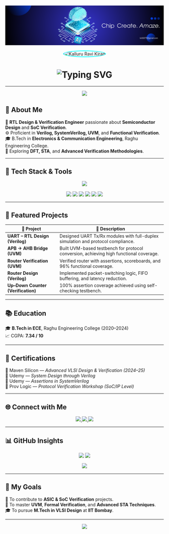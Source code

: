 <!-- 🌟 Futuristic Gradient Banner -->
<p align="center">
  <img src="banner.png" alt="Kalluru Ravi Kiran | VLSI Design Engineer" width="1000"/>
</p>

<!-- 🧑 Profile Image -->
<p align="center">
  <img src="https://avatars.githubusercontent.com/RaviKiran5689" width="150" height="150" style="border-radius:50%; border: 2px solid #00ffff;" alt="Kalluru Ravi Kiran"/>
</p>

<!-- ⚡ Header -->
<h1 align="center">
  <img src="Blue Dark Blue Gradients Corporate Linkedin Bannern (3).png" alt="Typing SVG" />
</h1>

---

<!-- 🌌 Gradient Divider -->
<p align="center">
  <img src="https://capsule-render.vercel.app/api?type=waving&color=00FFFF&height=100&section=header"/>
</p>

## 🧠 About Me  
💼 **RTL Design & Verification Engineer** passionate about **Semiconductor Design** and **SoC Verification**.  
⚙️ Proficient in **Verilog, SystemVerilog, UVM**, and **Functional Verification**.  
🎓 B.Tech in **Electronics & Communication Engineering**, Raghu Engineering College.  
🚀 Exploring **DFT, STA**, and **Advanced Verification Methodologies**.  

---

## 🧰 Tech Stack & Tools  

<p align="center">
  <img src="https://skillicons.dev/icons?i=linux,git,c,java,python,vscode&theme=dark" />
</p>

<p align="center">
  <img src="https://img.shields.io/badge/Verilog-%2300599C.svg?style=for-the-badge&logoColor=white"/>
  <img src="https://img.shields.io/badge/SystemVerilog-%2300599C.svg?style=for-the-badge"/>
  <img src="https://img.shields.io/badge/UVM-EDA-blue?style=for-the-badge"/>
  <img src="https://img.shields.io/badge/DFT-yellow?style=for-the-badge"/>
  <img src="https://img.shields.io/badge/Vivado-orange?style=for-the-badge"/>
  <img src="https://img.shields.io/badge/QuestaSim-darkblue?style=for-the-badge"/>
</p>

---

## 🧩 Featured Projects  

| 🧠 Project | 📘 Description |
|------------|----------------|
| **UART – RTL Design (Verilog)** | Designed UART Tx/Rx modules with full-duplex simulation and protocol compliance. |
| **APB → AHB Bridge (UVM)** | Built UVM-based testbench for protocol conversion, achieving high functional coverage. |
| **Router Verification (UVM)** | Verified router with assertions, scoreboards, and 96% functional coverage. |
| **Router Design (Verilog)** | Implemented packet-switching logic, FIFO buffering, and latency reduction. |
| **Up–Down Counter (Verification)** | 100% assertion coverage achieved using self-checking testbench. |

---

## 📚 Education  
🎓 **B.Tech in ECE**, Raghu Engineering College (2020–2024)  
📈 CGPA: **7.34 / 10**

---

## 🧾 Certifications  
🏅 Maven Silicon — *Advanced VLSI Design & Verification (2024–25)*  
🏅 Udemy — *System Design through Verilog*  
🏅 Udemy — *Assertions in SystemVerilog*  
🏅 Prov Logic — *Protocol Verification Workshop (SoC/IP Level)*  

---

## 🌐 Connect with Me  

<p align="center">
  <a href="https://linkedin.com/in/kalluru-ravi-kiran-b02338217" target="_blank">
    <img src="https://img.shields.io/badge/LinkedIn-00BFFF?style=for-the-badge&logo=linkedin&logoColor=white"/>
  </a>
  <a href="mailto:krk5679@gmail.com">
    <img src="https://img.shields.io/badge/Gmail-FF4B4B?style=for-the-badge&logo=gmail&logoColor=white"/>
  </a>
  <a href="https://github.com/RaviKiran5689">
    <img src="https://img.shields.io/badge/GitHub-171515?style=for-the-badge&logo=github&logoColor=white"/>
  </a>
</p>

---

## 📊 GitHub Insights  

<p align="center">
  <img src="https://github-readme-stats.vercel.app/api?username=RaviKiran5689&show_icons=true&theme=radical&border_color=00FFFF" width="48%">
  <img src="https://github-readme-streak-stats.herokuapp.com?user=RaviKiran5689&theme=radical&border_color=00FFFF" width="48%">
</p>

<p align="center">
  <img src="https://github-readme-activity-graph.vercel.app/graph?username=RaviKiran5689&theme=react-dark&bg_color=000000&color=00FFFF&line=00FFFF&point=FFFFFF&hide_border=true" width="95%"/>
</p>

---

## 🎯 My Goals  
🚩 To contribute to **ASIC & SoC Verification** projects.  
📘 To master **UVM**, **Formal Verification**, and **Advanced STA Techniques**.  
🎓 To pursue **M.Tech in VLSI Design** at **IIT Bombay**.  

---

<p align="center">
  <img src="https://capsule-render.vercel.app/api?type=waving&color=00FFFF&height=100&section=footer"/>
</p>

